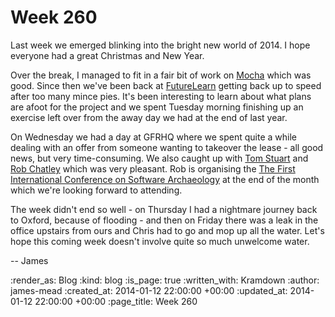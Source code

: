 Week 260
========

Last week we emerged blinking into the bright new world of 2014. I hope everyone had a great Christmas and New Year.

Over the break, I managed to fit in a fair bit of work on [Mocha][] which was good. Since then we've been back at [FutureLearn][] getting back up to speed after too many mince pies. It's been interesting to learn about what plans are afoot for the project and we spent Tuesday morning finishing up an exercise left over from the away day we had at the end of last year.

On Wednesday we had a day at GFRHQ where we spent quite a while dealing with an offer from someone wanting to takeover the lease - all good news, but very time-consuming. We also caught up with [Tom Stuart][] and [Rob Chatley][] which was very pleasant. Rob is organising the [The First International Conference on Software Archaeology][] at the end of the month which we're looking forward to attending.

The week didn't end so well - on Thursday I had a nightmare journey back to Oxford, because of flooding - and then on Friday there was a leak in the office upstairs from ours and Chris had to go and mop up all the water. Let's hope this coming week doesn't involve quite so much unwelcome water.

-- James

[Mocha]: http://gofreerange.com/mocha/docs
[FutureLearn]: http://futurelearn.com
[Tom Stuart]: https://twitter.com/tomstuart
[Rob Chatley]: http://chatley.com/
[The First International Conference on Software Archaeology]: http://www.ticosa.org/

:render_as: Blog
:kind: blog
:is_page: true
:written_with: Kramdown
:author: james-mead
:created_at: 2014-01-12 22:00:00 +00:00
:updated_at: 2014-01-12 22:00:00 +00:00
:page_title: Week 260
